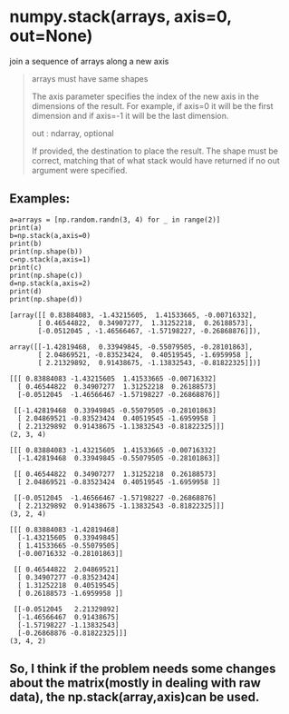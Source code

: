 # numpy.stack(arrays, axis=0, out=None)
join a sequence of arrays along a new axis

> arrays must have same shapes
>
> The axis parameter specifies the index of the new axis in the dimensions of the result. For example, if axis=0 it will be the first dimension and if axis=-1 it will be the last dimension.
>
> out : ndarray, optional
>
> If provided, the destination to place the result. The shape must be correct, matching that of what stack would have returned if no out argument were specified.

## Examples:

```
a=arrays = [np.random.randn(3, 4) for _ in range(2)]
print(a)
b=np.stack(a,axis=0)
print(b)
print(np.shape(b))
c=np.stack(a,axis=1)
print(c)
print(np.shape(c))
d=np.stack(a,axis=2)
print(d)
print(np.shape(d))
```

```
[array([[ 0.83884083, -1.43215605,  1.41533665, -0.00716332],
       [ 0.46544822,  0.34907277,  1.31252218,  0.26188573],
       [-0.0512045 , -1.46566467, -1.57198227, -0.26868876]]), 

array([[-1.42819468,  0.33949845, -0.55079505, -0.28101863],
       [ 2.04869521, -0.83523424,  0.40519545, -1.6959958 ],
       [ 2.21329892,  0.91438675, -1.13832543, -0.81822325]])]
       
[[[ 0.83884083 -1.43215605  1.41533665 -0.00716332]
  [ 0.46544822  0.34907277  1.31252218  0.26188573]
  [-0.0512045  -1.46566467 -1.57198227 -0.26868876]]

 [[-1.42819468  0.33949845 -0.55079505 -0.28101863]
  [ 2.04869521 -0.83523424  0.40519545 -1.6959958 ]
  [ 2.21329892  0.91438675 -1.13832543 -0.81822325]]]
(2, 3, 4)

[[[ 0.83884083 -1.43215605  1.41533665 -0.00716332]
  [-1.42819468  0.33949845 -0.55079505 -0.28101863]]

 [[ 0.46544822  0.34907277  1.31252218  0.26188573]
  [ 2.04869521 -0.83523424  0.40519545 -1.6959958 ]]

 [[-0.0512045  -1.46566467 -1.57198227 -0.26868876]
  [ 2.21329892  0.91438675 -1.13832543 -0.81822325]]]
(3, 2, 4)

[[[ 0.83884083 -1.42819468]
  [-1.43215605  0.33949845]
  [ 1.41533665 -0.55079505]
  [-0.00716332 -0.28101863]]

 [[ 0.46544822  2.04869521]
  [ 0.34907277 -0.83523424]
  [ 1.31252218  0.40519545]
  [ 0.26188573 -1.6959958 ]]

 [[-0.0512045   2.21329892]
  [-1.46566467  0.91438675]
  [-1.57198227 -1.13832543]
  [-0.26868876 -0.81822325]]]
(3, 4, 2)
```

## So, I think if the problem needs some changes about the matrix(mostly in dealing with raw data), the np.stack(array,axis)can be used.
